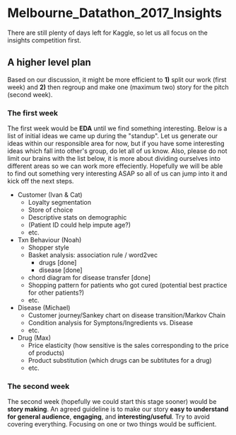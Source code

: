 # Melbourne_Datathon_2017_Insights
There are still plenty of days left for Kaggle, so let us all focus on the insights competition first.

## A higher level plan
Based on our discussion, it might be more efficient to **1)** split our work (first week) and **2)** then regroup and make one (maximum two) story for the pitch (second week).

### The first week
The first week would be **EDA** until we find something interesting. 
Below is a list of initial ideas we came up during the "standup". Let us generate our ideas within our responsible area for now, but if you have some interesting ideas which fall into other's group, do let all of us know. Also, please do not limit our brains with the list below, it is more about dividing ourselves into different areas so we can work more effeciently. Hopefully we will be able to find out something very interesting ASAP so all of us can jump into it and kick off the next steps.

- Customer (Ivan & Cat)
  - Loyalty segmentation
  - Store of choice
  - Descriptive stats on demographic
  - (Patient ID could help impute age?)
  - etc.
- Txn Behaviour (Noah)
  - Shopper style
  - Basket analysis: association rule / word2vec
    - drugs [done]
    - disease [done]
  - chord diagram for disease transfer [done]
  - Shopping pattern for patients who got cured (potential best practice for other patients?)
  - etc.
- Disease (Michael)
  - Customer journey/Sankey chart on disease transition/Markov Chain
  - Condition analysis for Symptons/Ingredients vs. Disease
  - etc.
- Drug (Max)
  - Price elasticity (how sensitive is the sales corresponding to the price of products)
  - Product substitution (which drugs can be subtitutes for a drug)
  - etc.
  
  
### The second week
The second week (hopefully we could start this stage sooner) would be **story making**.
An agreed guideline is to make our story **easy to understand for general audience**, **engaging**, and **interesting/useful**. Try to avoid covering everything. Focusing on one or two things would be sufficient.

